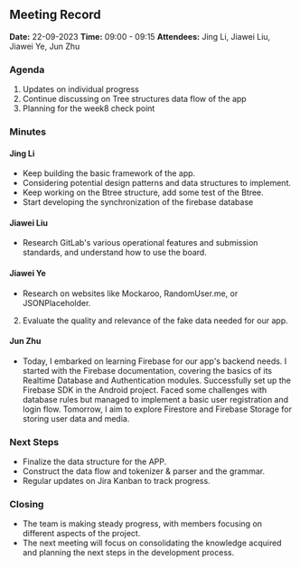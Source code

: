 ## Meeting Record

**Date:** 22-09-2023
**Time:** 09:00 - 09:15
**Attendees:** Jing Li, Jiawei Liu, Jiawei Ye, Jun Zhu

### Agenda

1. Updates on individual progress
2. Continue discussing on Tree structures data flow of the app
3. Planning for the week8 check point 

### Minutes

#### Jing Li

- Keep building the basic framework of the app.
- Considering potential design patterns and data structures to implement.
- Keep working on the Btree structure, add some test of the Btree.
- Start developing the synchronization of the firebase database

#### Jiawei Liu

- Research GitLab's various operational features and submission standards, and understand how to use the board.

#### Jiawei Ye

- Research on websites like Mockaroo, RandomUser.me, or JSONPlaceholder.
2. Evaluate the quality and relevance of the fake data needed for our app.

#### Jun Zhu

- Today, I embarked on learning Firebase for our app's backend needs. I started with the Firebase documentation, covering the basics of its Realtime Database and Authentication modules. Successfully set up the Firebase SDK in the Android project. Faced some challenges with database rules but managed to implement a basic user registration and login flow. Tomorrow, I aim to explore Firestore and Firebase Storage for storing user data and media.

### Next Steps

- Finalize the data structure for the APP.
- Construct the data flow and tokenizer & parser and the grammar.
- Regular updates on Jira Kanban to track progress.

### Closing

- The team is making steady progress, with members focusing on different aspects of the project.
- The next meeting will focus on consolidating the knowledge acquired and planning the next steps in the development process.